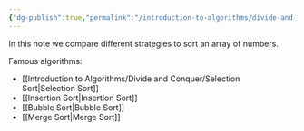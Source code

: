 ```yaml
---
{"dg-publish":true,"permalink":"/introduction-to-algorithms/divide-and-conquer/sorting-an-array/","created":"2025-03-30T01:47:01.819+02:00","updated":"2025-03-30T01:48:49.966+02:00"}
---
```


In this note we compare different strategies to sort an array of numbers. 

Famous algorithms:
- [[Introduction to Algorithms/Divide and Conquer/Selection Sort\|Selection Sort]]
- [[Insertion Sort\|Insertion Sort]]
- [[Bubble Sort\|Bubble Sort]]
- [[Merge Sort\|Merge Sort]]